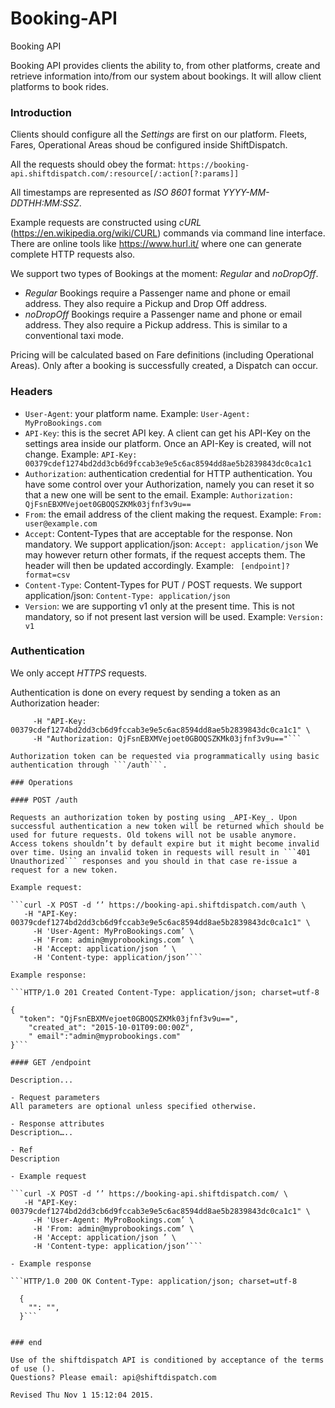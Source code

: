 # Booking-API

Booking API

Booking API provides clients the ability to, from other platforms, create and retrieve information into/from our system about bookings. It will allow client platforms to book rides.

### Introduction

Clients should configure all the _Settings_ are first on our platform. Fleets, Fares, Operational Areas shoud be configured inside ShiftDispatch.

All the requests should obey the format: ```https://booking-api.shiftdispatch.com/:resource[/:action[?:params]]```
 
All timestamps are represented as _ISO 8601_ format _YYYY-MM-DDTHH:MM:SSZ_.

Example requests are constructed using _cURL_ (https://en.wikipedia.org/wiki/CURL) commands via command line interface. There are online tools like https://www.hurl.it/ where one can generate complete HTTP requests also.

We support two types of Bookings at the moment: *Regular* and *noDropOff*.

  - *Regular* Bookings require a Passenger name and phone or email address. They also require a Pickup and Drop Off address.
  - *noDropOff* Bookings require a Passenger name and phone or email address. They also require a Pickup address. This is similar to a conventional taxi mode.

Pricing will be calculated based on Fare definitions (including Operational Areas). Only after a booking is successfully created, a Dispatch can occur. 

### Headers

  - ```User-Agent```: your platform name. Example:
    ```User-Agent: MyProBookings.com```
  - ```API-Key```: this is the secret API key. A client can get his API-Key on the settings area inside our platform. Once an API-Key is created, will not change. Example: 
    ```API-Key: 00379cdef1274bd2dd3cb6d9fccab3e9e5c6ac8594dd8ae5b2839843dc0ca1c1```
  - ```Authorization```: authentication credential for HTTP authentication. You have some control over your Authorization, namely you can reset it so that a new one will be sent to the email. Example: 
    ```Authorization: QjFsnEBXMVejoet0GBOQSZKMk03jfnf3v9u==```
  - ```From```: the email address of the client making the request. Example:
    ```From: user@example.com```
  - ```Accept```: Content-Types that are acceptable for the response. Non mandatory. We support application/json:
    ```Accept: application/json```
    We may however return other formats, if the request accepts them. The header will then be updated accordingly. Example: 
    ``` [endpoint]?format=csv```
  - ```Content-Type```: Content-Types for PUT / POST requests. We support application/json:
    ```Content-Type: application/json```
  - ```Version```: we are supporting v1 only at the present time. This is not mandatory, so if not present last version will be used. Example:
    ```Version: v1```

### Authentication

We only accept *HTTPS* requests.

Authentication is done on every request by sending a token as an Authorization header:
  ```curl https://booking-api.shiftdispatch.com \
     -H "API-Key: 00379cdef1274bd2dd3cb6d9fccab3e9e5c6ac8594dd8ae5b2839843dc0ca1c1" \
     -H "Authorization: QjFsnEBXMVejoet0GBOQSZKMk03jfnf3v9u=="```

Authorization token can be requested via programmatically using basic authentication through ```/auth```.

### Operations

#### POST /auth

Requests an authorization token by posting using _API-Key_. Upon successful authentication a new token will be returned which should be used for future requests. Old tokens will not be usable anymore. Access tokens shouldn’t by default expire but it might become invalid over time. Using an invalid token in requests will result in ```401 Unauthorized``` responses and you should in that case re-issue a request for a new token.

Example request:

  ```curl -X POST -d ‘’ https://booking-api.shiftdispatch.com/auth \
     -H "API-Key: 00379cdef1274bd2dd3cb6d9fccab3e9e5c6ac8594dd8ae5b2839843dc0ca1c1" \
     -H 'User-Agent: MyProBookings.com’ \
     -H 'From: admin@myprobookings.com’ \
     -H 'Accept: application/json ’ \
     -H 'Content-type: application/json’```
 
Example response:

  ```HTTP/1.0 201 Created Content-Type: application/json; charset=utf-8  
  {
    "token": "QjFsnEBXMVejoet0GBOQSZKMk03jfnf3v9u==",
    "created_at": "2015-10-01T09:00:00Z",
    " email":"admin@myprobookings.com" 
  }```
 
#### GET /endpoint

Description... 

  - Request parameters
  All parameters are optional unless specified otherwise.

  - Response attributes
  Description…..

  - Ref
  Description

  - Example request

  ```curl -X POST -d ‘’ https://booking-api.shiftdispatch.com/ \
     -H "API-Key: 00379cdef1274bd2dd3cb6d9fccab3e9e5c6ac8594dd8ae5b2839843dc0ca1c1" \
     -H 'User-Agent: MyProBookings.com’ \
     -H 'From: admin@myprobookings.com’ \
     -H 'Accept: application/json ’ \
     -H 'Content-type: application/json’```

  - Example response

  ```HTTP/1.0 200 OK Content-Type: application/json; charset=utf-8 

    {
      "": "",
    }```


### end

Use of the shiftdispatch API is conditioned by acceptance of the terms of use ().
Questions? Please email: api@shiftdispatch.com

Revised Thu Nov 1 15:12:04 2015.
